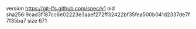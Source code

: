 version https://git-lfs.github.com/spec/v1
oid sha256:9cad3f187cc6e02223e3aaef272ff32422bf35fea500b041d2337de7f7f35ba7
size 671
